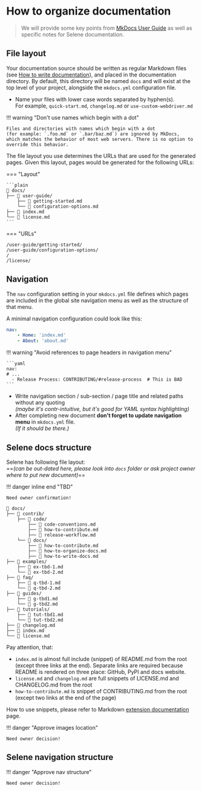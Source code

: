 # How to organize documentation

> We will provide some key points from [MkDocs User Guide][mkdocs-user-guide]
as well as specific notes for Selene documentation.

## File layout

Your documentation source should be written as regular Markdown files
(see [How to write documentation][syntax-guide]),
and placed in the documentation directory.
By default, this directory will be named `docs`
and will exist at the top level of your project,
alongside the `mkdocs.yml` configuration file.

- Name your files with lower case words separated by hyphen(s).  
For example, `quick-start.md`, `changelog.md` or `use-custom-webdriver.md`

!!! warning "Don't use names which begin with a dot"

    Files and directories with names which begin with a dot
    (for example: `.foo.md` or `.bar/baz.md`) are ignored by MkDocs,
    which matches the behavior of most web servers. There is no option to override this behavior.

The file layout you use determines the URLs that are used for the generated pages.
Given this layout, pages would be generated for the following URLs:

<!-- markdownlint-disable MD046 -->
=== "Layout"

    ```plain
    📁 docs/
    ├── 📁 user-guide/
        ├── 📄 getting-started.md
        └── 📄 configuration-options.md
    ├── 📄 index.md
    └── 📄 license.md
    ```

=== "URLs"

    /user-guide/getting-started/  
    /user-guide/configuration-options/  
    /  
    /license/
<!-- markdownlint-enable MD046 -->

## Navigation

The `nav` configuration setting in your `mkdocs.yml` file
defines which pages are included in the global site navigation menu
as well as the structure of that menu.

A minimal navigation configuration could look like this:

```yaml
nav:
    - Home: 'index.md'
    - About: 'about.md'
```

!!! warning "Avoid references to page headers in navigation menu"

    ```yaml
    nav:
    # ...
      - Release Process: CONTRIBUTING/#release-process  # This is BAD
    ```

- Write navigation section / sub-section / page title and related paths
without any quoting  
*(maybe it's contr-intuitive, but it's good for YAML syntax highlighting)*
- After completing new document **don't forget to update
navigation menu** in `mkdocs.yml` file.  
*(If it should be there.)*

## Selene docs structure

Selene has following file layout:  
==*(can be out-dated here, please look into `docs` folder
or ask project owner where to put new document)*==

!!! danger inline end "TBD"

    Need owner confirmation!

```plain
📁 docs/
├── 📁 contrib/
    ├── 📁 code/
        ├── 📄 code-conventions.md
        ├── 📄 how-to-contribute.md
        ├── 📄 release-workflow.md
    └── 📁 docs/
        ├── 📄 how-to-contribute.md
        ├── 📄 how-to-organize-docs.md
        ├── 📄 how-to-write-docs.md
├── 📁 examples/
    ├── 📄 ex-tbd-1.md
    └── 📄 ex-tbd-2.md
├── 📁 faq/
    ├── 📄 q-tbd-1.md
    └── 📄 q-tbd-2.md
├── 📁 guides/
    ├── 📄 g-tbd1.md
    └── 📄 g-tbd2.md
├── 📁 tutorials/
    ├── 📄 tut-tbd1.md
    └── 📄 tut-tbd2.md
├── 📄 changelog.md
├── 📄 index.md
└── 📄 license.md
```

Pay attention, that:

- `index.md` is almost full include (snippet) of README.md
from the root (except three links at the end).
Separate links are required because README is rendered on three place:
GitHub, PyPI and docs website.
- `license.md` and `changelog.md` are full snippets of
LICENSE.md and CHANGELOG.md from the root
- `how-to-contribute.md` is snippet of CONTRIBUTING.md from the root
(except two links at the end of the page)

How to use snippets, please refer to Markdown
[extension documentation][snippets-doc] page.

!!! danger "Approve images location"

    Need owner decision!

## Selene navigation structure

!!! danger "Approve nav structure"

    Need owner decision!

<!-- References -->
[mkdocs-user-guide]: https://www.mkdocs.org/user-guide/writing-your-docs/
[syntax-guide]: how-to-write-docs.md
[snippets-doc]: https://facelessuser.github.io/pymdown-extensions/extensions/snippets/
